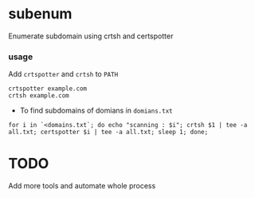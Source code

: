 # subenum
Enumerate subdomain using crtsh and certspotter

### usage

Add `crtspotter` and `crtsh` to `PATH` 
```
crtspotter example.com
crtsh example.com
```
- To find subdomains of domians in `domians.txt`
```
for i in `<domains.txt`; do echo "scanning : $i"; crtsh $1 | tee -a all.txt; certspotter $i | tee -a all.txt; sleep 1; done;
```
# TODO
Add more tools and automate whole process
